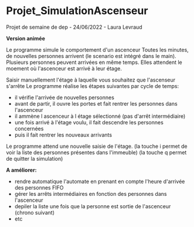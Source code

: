 # Projet_SimulationAscenseur
Projet de semaine de dep - 24/06/2022 - Laura Levraud

**Version animée**

Le programme simule le comportement d'un ascenceur
Toutes les minutes, de nouvelles personnes arrivent
(le scenario est intégré dans le main). Plusieurs personnes
peuvent arrivées en même temps. Elles attendent le moement
où l'ascenceur est arrivé à leur étage.

Saisir manuellement l'étage à laquelle vous souhaitez que l'ascenseur s'arrête
Le programme réalise les étapes suivantes par cycle de temps:
- il vérifie l'arrivée de nouvelles personnes
- avant de partir, il ouvre les portes et fait rentrer les personnes dans l'ascenceur
- il ammène l ascenceur à l étage sélectionné (pas d'arrêt intermédiaire)
- une fois arrivé à l'étage voulu, il fait descendre les personnes concernées
- puis il fait rentrer les nouveaux arrivants

Le programme attend une nouvelle saisie de l'étage.
(la touche i permet de voir la liste des personnes présentes dans l'immeuble)
(la touche q permet de quitter la simulation)

**A améliorer:**

- rendre automatique l'automate en prenant en compte l'heure d'arrivée des personnes FIFO
- gérer les arrêts intermédiaires en fonction des personnes dans l'ascenceur
- depiler la liste une fois que la personne est sortie de l'ascenceur (chrono suivant)
- etc
